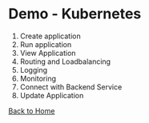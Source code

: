 # Demo - Kubernetes

1. Create application
1. Run application
1. View Application
1. Routing and Loadbalancing
1. Logging
1. Monitoring
1. Connect with Backend Service
1. Update Application

[Back to Home](../../README)
